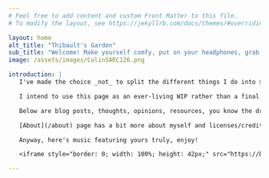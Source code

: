 ```yaml
---
# Feel free to add content and custom Front Matter to this file.
# To modify the layout, see https://jekyllrb.com/docs/themes/#overriding-theme-defaults

layout: home
alt_title: "Thibault's Garden"
sub_title: "Welcome! Make yourself comfy, put on your headphones, grab a cuppa... All set? Enjoy your nosy around and drop me a line, even if just to say hello."
image: /assets/images/ColinSARC126.png

introduction: |
   I've made the choice _not_ to split the different things I do into separate, audience-tailored window-fronts for the art, tech, or business worlds and instead let myself cultivate this little virtual allotment.

   I intend to use this page as an ever-living WIP rather than a final product. Navigation to your left will lead you to portfolio-style content: [CV](/cv), [Music](/music), [Photography](/photo), [Art](/art).

   Below are blog posts, thoughts, opinions, resources, you know the drill.

   [About](/about) page has a bit more about myself and licenses/credits.

   Anyway, here's music featuring yours truly, enjoy!

   <iframe style="border: 0; width: 100%; height: 42px;" src="https://bandcamp.com/EmbeddedPlayer/album=4004019889/size=small/bgcol=ffffff/linkcol=f171a2/artwork=none/track=858971339/transparent=true/" seamless><a href="https://robocobraquartet.bandcamp.com/album/living-isnt-easy">Living Isn&#39;t Easy by Robocobra Quartet</a></iframe> 

---
```


